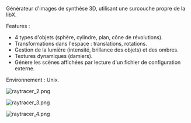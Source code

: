 
Générateur d'images de synthèse 3D, utilisant une surcouche propre de la libX.

Features : 

- 4 types d'objets (sphère, cylindre, plan, cône de révolutions).
- Transformations dans l'espace : translations, rotations.
- Gestion de la lumière (intensité, brillance des objets) et des ombres.
- Textures dynamiques (damiers).
- Génère les scènes affichées par lecture d'un fichier de configuration externe.

Environnement : Unix.

![raytracer_2.png](https://bitbucket.org/repo/n7z7k8/images/1092306049-raytracer_2.png)

![raytracer_3.png](https://bitbucket.org/repo/n7z7k8/images/3671466823-raytracer_3.png)

![raytracer_4.png](https://bitbucket.org/repo/n7z7k8/images/3876867675-raytracer_4.png)